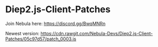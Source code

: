 # Diep2.js-Client-Patches

Join Nebula here: https://discord.gg/BwqMNRn

Newest version: https://cdn.rawgit.com/Nebula-Devs/Diep2.js-Client-Patches/05c97d57/patch_0003.js

